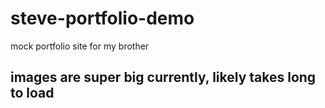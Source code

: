 # steve-portfolio-demo
mock portfolio site for my brother

## images are super big currently, likely takes long to load
